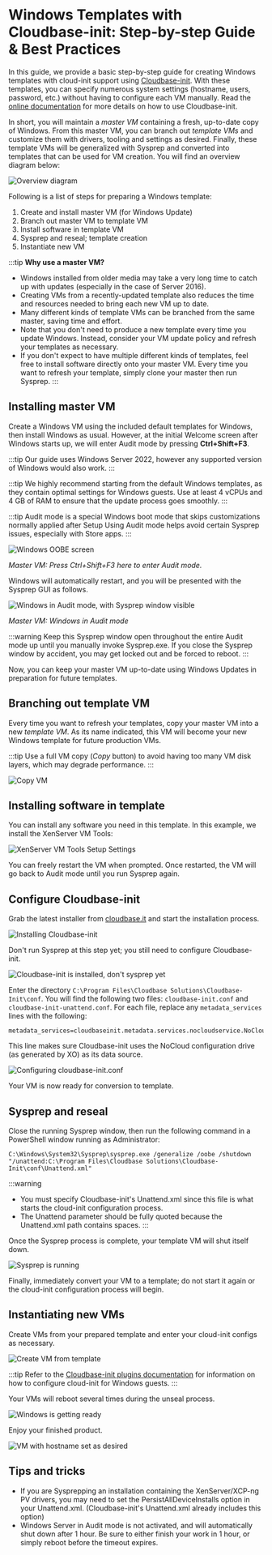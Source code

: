 # Windows Templates with Cloudbase-init: Step-by-step Guide & Best Practices

In this guide, we provide a basic step-by-step guide for creating Windows templates with cloud-init support using [Cloudbase-init](https://cloudbase.it/cloudbase-init/).
With these templates, you can specify numerous system settings (hostname, users, password, etc.) without having to configure each VM manually.
Read the [online documentation](https://cloudbase-init.readthedocs.io/en/latest/index.html) for more details on how to use Cloudbase-init.

In short, you will maintain a *master VM* containing a fresh, up-to-date copy of Windows.
From this master VM, you can branch out *template VMs* and customize them with drivers, tooling and settings as desired.
Finally, these template VMs will be generalized with Sysprep and converted into templates that can be used for VM creation.
You will find an overview diagram below:

![Overview diagram](./assets/windows-templates/overview.png)

Following is a list of steps for preparing a Windows template:

1. Create and install master VM (for Windows Update)
2. Branch out master VM to template VM
3. Install software in template VM
4. Sysprep and reseal; template creation
5. Instantiate new VM

:::tip
**Why use a master VM?**

- Windows installed from older media may take a very long time to catch up with updates (especially in the case of Server 2016).
- Creating VMs from a recently-updated template also reduces the time and resources needed to bring each new VM up to date.
- Many different kinds of template VMs can be branched from the same master, saving time and effort.
- Note that you don't need to produce a new template every time you update Windows.
  Instead, consider your VM update policy and refresh your templates as necessary.
- If you don't expect to have multiple different kinds of templates, feel free to install software directly onto your master VM.
  Every time you want to refresh your template, simply clone your master then run Sysprep.
:::

## Installing master VM

Create a Windows VM using the included default templates for Windows, then install Windows as usual.
However, at the initial Welcome screen after Windows starts up, we will enter Audit mode by pressing **Ctrl+Shift+F3**.

:::tip
Our guide uses Windows Server 2022, however any supported version of Windows would also work.
:::

:::tip
We highly recommend starting from the default Windows templates, as they contain optimal settings for Windows guests.
Use at least 4 vCPUs and 4 GB of RAM to ensure that the update process goes smoothly.
:::

:::tip
Audit mode is a special Windows boot mode that skips customizations normally applied after Setup
Using Audit mode helps avoid certain Sysprep issues, especially with Store apps.
:::

![Windows OOBE screen](./assets/windows-templates/1-audit1.png)

*Master VM: Press Ctrl+Shift+F3 here to enter Audit mode.*

Windows will automatically restart, and you will be presented with the Sysprep GUI as follows.

![Windows in Audit mode, with Sysprep window visible](./assets/windows-templates/1-audit2.png)

*Master VM: Windows in Audit mode*

:::warning
Keep this Sysprep window open throughout the entire Audit mode up until you manually invoke Sysprep.exe.
If you close the Sysprep window by accident, you may get locked out and be forced to reboot.
:::

Now, you can keep your master VM up-to-date using Windows Updates in preparation for future templates.

## Branching out template VM

Every time you want to refresh your templates, copy your master VM into a new *template VM*.
As its name indicated, this VM will become your new Windows template for future production VMs.

:::tip
Use a full VM copy (*Copy* button) to avoid having too many VM disk layers, which may degrade performance.
:::

![Copy VM](./assets/windows-templates/1-copyvm.png)

## Installing software in template

You can install any software you need in this template.
In this example, we install the XenServer VM Tools:

![XenServer VM Tools Setup Settings](./assets/windows-templates/2-winpv2.png)

You can freely restart the VM when prompted.
Once restarted, the VM will go back to Audit mode until you run Sysprep again.

## Configure Cloudbase-init

Grab the latest installer from [cloudbase.it](https://cloudbase.it/cloudbase-init/) and start the installation process.

![Installing Cloudbase-init](./assets/windows-templates/2-cbi1.png)

Don't run Sysprep at this step yet; you still need to configure Cloudbase-init.

![Cloudbase-init is installed, don't sysprep yet](./assets/windows-templates/2-cbi2.png)

Enter the directory `C:\Program Files\Cloudbase Solutions\Cloudbase-Init\conf`.
You will find the following two files: `cloudbase-init.conf` and `cloudbase-init-unattend.conf`.
For each file, replace any `metadata_services` lines with the following:

```
metadata_services=cloudbaseinit.metadata.services.nocloudservice.NoCloudConfigDriveService
```

This line makes sure Cloudbase-init uses the NoCloud configuration drive (as generated by XO) as its data source.

![Configuring cloudbase-init.conf](./assets/windows-templates/3-cbi.png)

Your VM is now ready for conversion to template.

## Sysprep and reseal

Close the running Sysprep window, then run the following command in a PowerShell window running as Administrator:

```
C:\Windows\System32\Sysprep\sysprep.exe /generalize /oobe /shutdown "/unattend:C:\Program Files\Cloudbase Solutions\Cloudbase-Init\conf\Unattend.xml"
```

:::warning
- You must specify Cloudbase-init's Unattend.xml since this file is what starts the cloud-init configuration process.
- The Unattend parameter should be fully quoted because the Unattend.xml path contains spaces.
:::

Once the Sysprep process is complete, your template VM will shut itself down.

![Sysprep is running](./assets/windows-templates/4-sysprep.png)

Finally, immediately convert your VM to a template; do not start it again or the cloud-init configuration process will begin.

## Instantiating new VMs

Create VMs from your prepared template and enter your cloud-init configs as necessary.

![Create VM from template](./assets/windows-templates/5-instantiate.png)

:::tip
Refer to the [Cloudbase-init plugins documentation](https://cloudbase-init.readthedocs.io/en/latest/plugins.html) for information on how to configure cloud-init for Windows guests.
:::

Your VMs will reboot several times during the unseal process.

![Windows is getting ready](./assets/windows-templates/5-unseal.png)

Enjoy your finished product.

![VM with hostname set as desired](./assets/windows-templates/6-finish.png)

## Tips and tricks

- If you are Sysprepping an installation containing the XenServer/XCP-ng PV drivers, you may need to set the PersistAllDeviceInstalls option in your Unattend.xml. (Cloudbase-init's Unattend.xml already includes this option)
- Windows Server in Audit mode is not activated, and will automatically shut down after 1 hour. Be sure to either finish your work in 1 hour, or simply reboot before the timeout expires.
